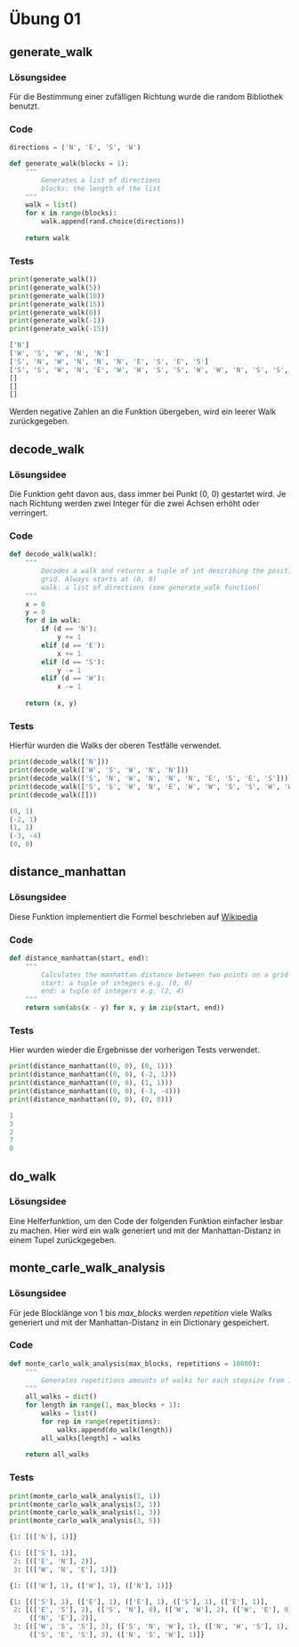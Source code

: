 # Übung 01

## generate_walk

### Lösungsidee

Für die Bestimmung einer zufälligen Richtung wurde die random Bibliothek benutzt.

### Code

```python
directions = ('N', 'E', 'S', 'W')

def generate_walk(blocks = 1):
    """
        Generates a list of directions
        blocks: the length of the list
    """
    walk = list()
    for x in range(blocks):
        walk.append(rand.choice(directions))
    
    return walk
```

### Tests

```python
print(generate_walk())
print(generate_walk(5))
print(generate_walk(10))
print(generate_walk(15))
print(generate_walk(0))
print(generate_walk(-1))
print(generate_walk(-15))

['N']
['W', 'S', 'W', 'N', 'N']
['S', 'N', 'W', 'N', 'N', 'N', 'E', 'S', 'E', 'S']
['S', 'S', 'W', 'N', 'E', 'W', 'W', 'S', 'S', 'W', 'W', 'N', 'S', 'S', 'E']
[]
[]
[]
```

Werden negative Zahlen an die Funktion übergeben, wird ein leerer Walk zurückgegeben.

<div style="page-break-after: always;"></div>

## decode_walk

### Lösungsidee

Die Funktion geht davon aus, dass immer bei Punkt (0, 0) gestartet wird. Je nach Richtung werden zwei Integer für die zwei Achsen erhöht oder verringert.

### Code

```python
def decode_walk(walk):
    """
        Decodes a walk and returns a tuple of int describing the position on a 
        grid. Always starts at (0, 0)
        walk: a list of directions (see generate_walk function)
    """
    x = 0
    y = 0
    for d in walk:
        if (d == 'N'):
            y += 1
        elif (d == 'E'):
            x += 1
        elif (d == 'S'):
            y -= 1
        elif (d == 'W'):
            x -= 1
            
    return (x, y)
```

### Tests

Hierfür wurden die Walks der oberen Testfälle verwendet.

```python
print(decode_walk(['N']))
print(decode_walk(['W', 'S', 'W', 'N', 'N']))
print(decode_walk(['S', 'N', 'W', 'N', 'N', 'N', 'E', 'S', 'E', 'S']))
print(decode_walk(['S', 'S', 'W', 'N', 'E', 'W', 'W', 'S', 'S', 'W', 'W', 'N', 'S', 'S', 'E']))
print(decode_walk([]))

(0, 1)
(-2, 1)
(1, 1)
(-3, -4)
(0, 0)
```

<div style="page-break-after: always;"></div>

## distance_manhattan

### Lösungsidee

Diese Funktion implementiert die Formel beschrieben auf [Wikipedia](https://en.wikipedia.org/wiki/Taxicab_geometry)

### Code

```python
def distance_manhattan(start, end):
    """
        Calculates the manhattan distance between two points on a grid
        start: a tuple of integers e.g. (0, 0)
        end: a tuple of integers e.g. (2, 4)
    """
    return sum(abs(x - y) for x, y in zip(start, end))
```

### Tests

Hier wurden wieder die Ergebnisse der vorherigen Tests verwendet.

```python
print(distance_manhattan((0, 0), (0, 1)))
print(distance_manhattan((0, 0), (-2, 1)))
print(distance_manhattan((0, 0), (1, 1)))
print(distance_manhattan((0, 0), (-3, -4)))
print(distance_manhattan((0, 0), (0, 0)))

1
3
2
7
0
```

## do_walk

### Lösungsidee

Eine Helferfunktion, um den Code der folgenden Funktion einfacher lesbar zu machen. Hier wird ein walk generiert und mit der Manhattan-Distanz in einem Tupel zurückgegeben.

## monte_carle_walk_analysis

### Lösungsidee

Für jede Blocklänge von 1 bis *max_blocks* werden *repetition* viele Walks generiert und mit der Manhattan-Distanz in ein Dictionary gespeichert.

<div style="page-break-after: always;"></div>

### Code

```python
def monte_carlo_walk_analysis(max_blocks, repetitions = 10000):
    """
        Generates repetitions amounts of walks for each stepsize from 1 to max_blocks and saves them in a dictionary
    """
    all_walks = dict()
    for length in range(1, max_blocks + 1):
        walks = list()
        for rep in range(repetitions):
            walks.append(do_walk(length))
        all_walks[length] = walks
        
    return all_walks
```

### Tests

```python
print(monte_carlo_walk_analysis(1, 1))
print(monte_carlo_walk_analysis(3, 1))
print(monte_carlo_walk_analysis(1, 3))
print(monte_carlo_walk_analysis(3, 5))

{1: [(['N'], 1)]}

{1: [(['S'], 1)],
 2: [(['E', 'N'], 2)],
 3: [(['W', 'N', 'E'], 1)]}

{1: [(['W'], 1), (['W'], 1), (['N'], 1)]}

{1: [(['S'], 1), (['E'], 1), (['E'], 1), (['S'], 1), (['E'], 1)], 
 2: [(['E', 'S'], 2), (['S', 'N'], 0), (['W', 'W'], 2), (['W', 'E'], 0),
     (['N', 'E'], 2)], 
 3: [(['W', 'S', 'S'], 3), (['S', 'N', 'W'], 1), (['N', 'W', 'S'], 1),
     (['S', 'E', 'S'], 3), (['N', 'S', 'W'], 1)]}
```
